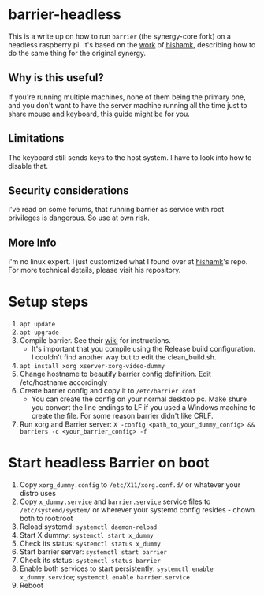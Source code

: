 # barrier-headless
This is a write up on how to run `barrier` (the synergy-core fork) on a headless raspberry pi. It's based on the [work](https://github.com/hishamk/headlesssynergysetup) of [hishamk](https://github.com/hishamk/), describing how to do the same thing for the original synergy.

## Why is this useful?
If you're running multiple machines, none of them being the primary one, and you don't want to have the server machine running all the time just to share mouse and keyboard, this guide might be for you.

## Limitations
The keyboard still sends keys to the host system. I have to look into how to disable that.

## Security considerations
I've read on some forums, that running barrier as service with root privileges is dangerous. So use at own risk.

## More Info
I'm no linux expert. I just customized what I found over at [hishamk](https://github.com/hishamk/)'s repo. For more technical details, please visit his repository.

# Setup steps
1. `apt update`
2. `apt upgrade`
3. Compile barrier. See their [wiki](https://github.com/debauchee/barrier/wiki/Building-on-Linux) for instructions.
   * It's important that you compile using the Release build configuration. I couldn't find another way but to edit the clean_build.sh.
4. `apt install xorg xserver-xorg-video-dummy`
5. Change hostname to beautify barrier config definition. Edit /etc/hostname accordingly
6. Create barrier config and copy it to `/etc/barrier.conf`
   * You can create the config on your normal desktop pc. Make shure you convert the line endings to LF if you used a Windows machine to create the file. For some reason barrier didn't like CRLF.
7. Run xorg and Barrier server: `X -config <path_to_your_dummy_config> && barriers -c <your_barrier_config> -f`

# Start headless Barrier on boot
1. Copy `xorg_dummy.config` to `/etc/X11/xorg.conf.d/` or whatever your distro uses
2. Copy `x_dummy.service` and `barrier.service` service files to `/etc/systemd/system/` or wherever your systemd config resides - chown both to root:root
3. Reload systemd: `systemctl daemon-reload`
4. Start X dummy: `systemctl start x_dummy`
5. Check its status: `systemctl status x_dummy`
6. Start barrier server: `systemctl start barrier`
7. Check its status: `systemctl status barrier`
8. Enable both services to start persistently: `systemctl enable x_dummy.service`; `systemctl enable barrier.service`
9. Reboot